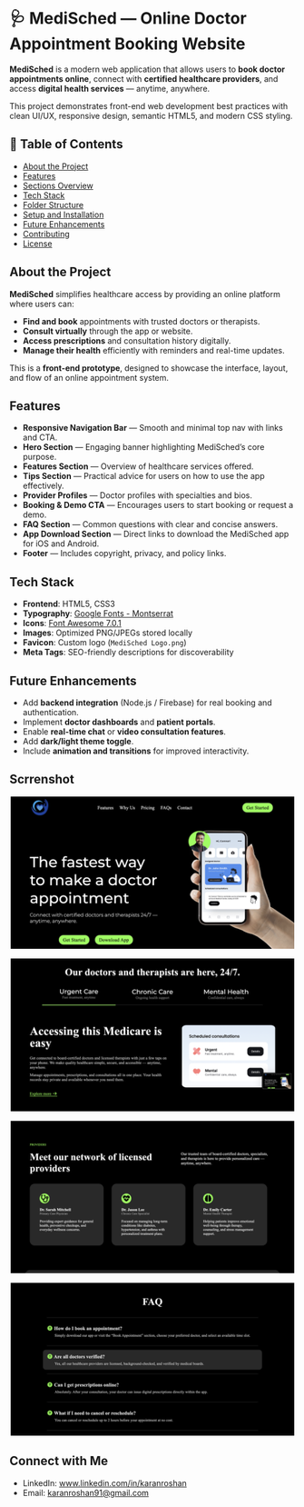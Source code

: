 # 🩺 MediSched — Online Doctor Appointment Booking Website
**MediSched** is a modern  web application that allows users to **book doctor appointments online**, connect with **certified healthcare providers**, and access **digital health services** — anytime, anywhere.

This project demonstrates front-end web development best practices with clean UI/UX, responsive design, semantic HTML5, and modern CSS styling.


## 🧩 Table of Contents
- [About the Project](#about-the-project)
- [Features](#features)
- [Sections Overview](#sections-overview)
- [Tech Stack](#tech-stack)
- [Folder Structure](#folder-structure)
- [Setup and Installation](#setup-and-installation)
- [Future Enhancements](#future-enhancements)
- [Contributing](#contributing)
- [License](#license)


## About the Project
**MediSched** simplifies healthcare access by providing an online platform where users can:
- **Find and book** appointments with trusted doctors or therapists.
- **Consult virtually** through the app or website.
- **Access prescriptions** and consultation history digitally.
- **Manage their health** efficiently with reminders and real-time updates.

This is a **front-end prototype**, designed to showcase the interface, layout, and flow of an online appointment system.


## Features
- **Responsive Navigation Bar** — Smooth and minimal top nav with links and CTA.  
- **Hero Section** — Engaging banner highlighting MediSched’s core purpose.  
- **Features Section** — Overview of healthcare services offered.  
- **Tips Section** — Practical advice for users on how to use the app effectively.  
- **Provider Profiles** — Doctor profiles with specialties and bios.  
- **Booking & Demo CTA** — Encourages users to start booking or request a demo.  
- **FAQ Section** — Common questions with clear and concise answers.  
- **App Download Section** — Direct links to download the MediSched app for iOS and Android.  
- **Footer** — Includes copyright, privacy, and policy links.

## Tech Stack
- **Frontend**: HTML5, CSS3
- **Typography**: [Google Fonts - Montserrat](https://fonts.google.com/specimen/Montserrat)
- **Icons**: [Font Awesome 7.0.1](https://fontawesome.com/)
- **Images**: Optimized PNG/JPEGs stored locally
- **Favicon**: Custom logo (`MediSched Logo.png`)
- **Meta Tags**: SEO-friendly descriptions for discoverability


## Future Enhancements
- Add **backend integration** (Node.js / Firebase) for real booking and authentication.  
- Implement **doctor dashboards** and **patient portals**.  
- Enable **real-time chat** or **video consultation features**.  
- Add **dark/light theme toggle**.  
- Include **animation and transitions** for improved interactivity.


## Scrrenshot
<p align="center">
  <img src="Project Screenshots/Hero Section.png" 
       alt="Hero Section" 
       width="500">
</p>

<p align="center">
  <img src="Project Screenshots/Features Section.png" 
       alt="Features Section" 
       width="500">
</p>

<p align="center" border="2px solid white">
  <img src="Project Screenshots/Providers Section.png" 
       alt="Providers Section" 
       width="500">
</p>

<p align="center">
  <img src="Project Screenshots/FAQ Section.png" 
       alt="FAQ Section" 
       width="500">
</p>


## Connect with Me
- LinkedIn: www.linkedin.com/in/karanroshan
- Email: karanroshan91@gmail.com
